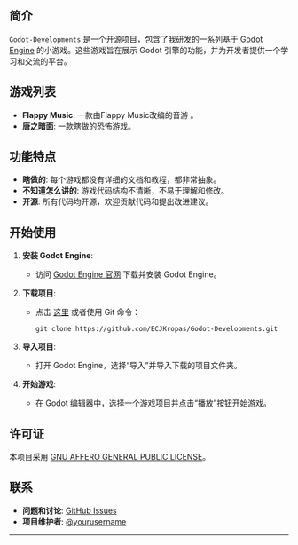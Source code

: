 ## 简介

`Godot-Developments` 是一个开源项目，包含了我研发的一系列基于 [Godot Engine](https://godotengine.org/) 的小游戏。这些游戏旨在展示 Godot 引擎的功能，并为开发者提供一个学习和交流的平台。

## 游戏列表

- **Flappy Music**: 一款由Flappy Music改编的音游 。
- **唐之暗面**: 一款瞎做的恐怖游戏。

## 功能特点

- **瞎做的**: 每个游戏都没有详细的文档和教程，都非常抽象。
- **不知道怎么讲的**: 游戏代码结构不清晰，不易于理解和修改。
- **开源**: 所有代码均开源，欢迎贡献代码和提出改进建议。

## 开始使用

1. **安装 Godot Engine**:
   - 访问 [Godot Engine 官网](https://godotengine.org/download) 下载并安装 Godot Engine。

2. **下载项目**:
   - 点击 [这里](https://github.com/ECJKropas/Godot-Developments/archive/refs/heads/master.zip) 或者使用 Git 命令：
     ```
     git clone https://github.com/ECJKropas/Godot-Developments.git
     ```

3. **导入项目**:
   - 打开 Godot Engine，选择“导入”并导入下载的项目文件夹。

4. **开始游戏**:
   - 在 Godot 编辑器中，选择一个游戏项目并点击“播放”按钮开始游戏。

## 许可证

本项目采用 [GNU AFFERO GENERAL PUBLIC LICENSE](https://github.com/ECJKropas/Godot-Developments/blob/master/LICENSE)。

## 联系

- **问题和讨论**: [GitHub Issues](https://github.com/ECJKropas/Godot-Developments/issues)
- **项目维护者**: [@yourusername](https://github.com/ECJKropas)

---
